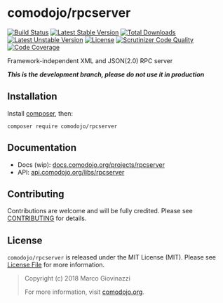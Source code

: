 # comodojo/rpcserver

[![Build Status](https://api.travis-ci.org/comodojo/rpcserver.png)](http://travis-ci.org/comodojo/rpcserver) [![Latest Stable Version](https://poser.pugx.org/comodojo/rpcserver/v/stable)](https://packagist.org/packages/comodojo/rpcserver) [![Total Downloads](https://poser.pugx.org/comodojo/rpcserver/downloads)](https://packagist.org/packages/comodojo/rpcserver) [![Latest Unstable Version](https://poser.pugx.org/comodojo/rpcserver/v/unstable)](https://packagist.org/packages/comodojo/rpcserver) [![License](https://poser.pugx.org/comodojo/rpcserver/license)](https://packagist.org/packages/comodojo/rpcserver) [![Scrutinizer Code Quality](https://scrutinizer-ci.com/g/comodojo/rpcserver/badges/quality-score.png?b=master)](https://scrutinizer-ci.com/g/comodojo/rpcserver/?branch=master) [![Code Coverage](https://scrutinizer-ci.com/g/comodojo/rpcserver/badges/coverage.png?b=master)](https://scrutinizer-ci.com/g/comodojo/rpcserver/?branch=master)

Framework-independent XML and JSON(2.0) RPC server

***This is the development branch, please do not use it in production***

## Installation

Install [composer](https://getcomposer.org/), then:

`` composer require comodojo/rpcserver ``

## Documentation

- Docs (wip): [docs.comodojo.org/projects/rpcserver](https://docs.comodojo.org/projects/rpcserver/en/latest)
- API: [api.comodojo.org/libs/rpcserver](https://api.comodojo.org/libs/rpcserver)

## Contributing

Contributions are welcome and will be fully credited. Please see [CONTRIBUTING](CONTRIBUTING.md) for details.

## License

`` comodojo/rpcserver `` is released under the MIT License (MIT). Please see [License File](LICENSE) for more information.

> Copyright (c) 2018 Marco Giovinazzi
>
> For more information, visit [comodojo.org](https://comodojo.org).
